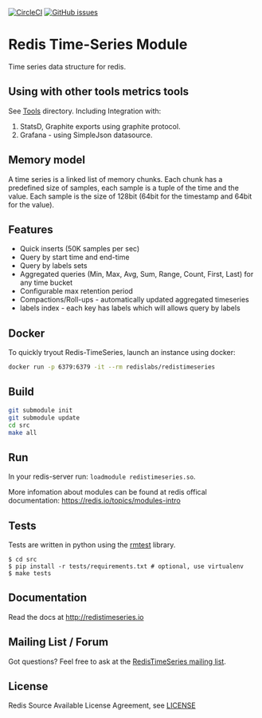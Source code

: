 [![CircleCI](https://circleci.com/gh/RedisLabsModules/RedisTimeSeries/tree/master.svg?style=svg)](https://circleci.com/gh/RedisLabsModules/RedisTimeSeries/tree/master)
[![GitHub issues](https://img.shields.io/github/release/RedisLabsModules/redis-timeseries.svg)](https://github.com/RedisLabsModules/redis-timeseries/releases/latest)

# Redis Time-Series Module
Time series data structure for redis.

## Using with other tools metrics tools
See [Tools](tools/) directory.
Including Integration with:
1. StatsD, Graphite exports using graphite protocol.
2. Grafana - using SimpleJson datasource.

## Memory model
A time series is a linked list of memory chunks.
Each chunk has a predefined size of samples, each sample is a tuple of the time and the value.
Each sample is the size of 128bit (64bit for the timestamp and 64bit for the value).

## Features
* Quick inserts (50K samples per sec)
* Query by start time and end-time
* Query by labels sets
* Aggregated queries (Min, Max, Avg, Sum, Range, Count, First, Last) for any time bucket
* Configurable max retention period
* Compactions/Roll-ups - automatically updated aggregated timeseries
* labels index - each key has labels which will allows query by labels

## Docker

To quickly tryout Redis-TimeSeries, launch an instance using docker:

```sh
docker run -p 6379:6379 -it --rm redislabs/redistimeseries
```

## Build
```bash
git submodule init
git submodule update
cd src
make all
```

## Run
In your redis-server run: `loadmodule redistimeseries.so`.

More infomation about modules can be found at redis offical documentation: https://redis.io/topics/modules-intro

## Tests
Tests are written in python using the [rmtest](https://github.com/RedisLabs/rmtest) library.
```
$ cd src
$ pip install -r tests/requirements.txt # optional, use virtualenv
$ make tests
```

## Documentation

Read the docs at http://redistimeseries.io

## Mailing List / Forum

Got questions? Feel free to ask at the [RedisTimeSeries mailing list](https://groups.google.com/forum/#!forum/redistimeseries).

## License

Redis Source Available License Agreement, see [LICENSE](LICENSE)
